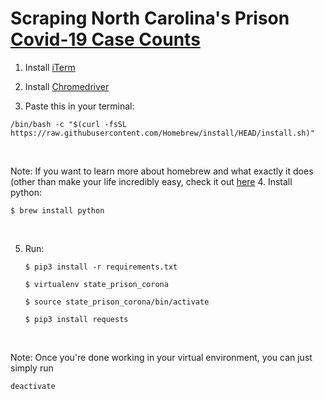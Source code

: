 # Scraping North Carolina's Prison [Covid-19 Case Counts](https://opus.doc.state.nc.us/DOPCovid19Stats/services/facilitystatsServlet)

1. Install [iTerm](https://iterm2.com/)<br>

2. Install [Chromedriver](https://chromedriver.chromium.org/downloads)<br>

3. Paste this in your terminal:
<pre><code>/bin/bash -c "$(curl -fsSL https://raw.githubusercontent.com/Homebrew/install/HEAD/install.sh)"</code></pre><br>
Note: If you want to learn more about homebrew and what exactly it does (other than make your life incredibly easy, check it out [here](https://docs.brew.sh/Homebrew-and-Python)
4. Install python:
<pre><code>$ brew install python</code></pre><br>
5. Run:
	<pre><code>$ pip3 install -r requirements.txt</code></pre>
	<pre><code>$ virtualenv state_prison_corona</code></pre>
	<pre><code>$ source state_prison_corona/bin/activate</code></pre>
	<pre><code>$ pip3 install requests</code></pre> <br>

Note: Once you're done working in your virtual environment, you can just simply run 
<pre><code>deactivate</code></pre>